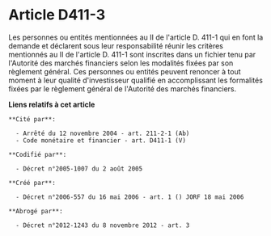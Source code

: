 # Article D411-3

Les personnes ou entités mentionnées au II de l'article D. 411-1 qui en font la demande et déclarent sous leur responsabilité
réunir les critères mentionnés au II de l'article D. 411-1 sont inscrites dans un fichier tenu par l'Autorité des marchés
financiers selon les modalités fixées par son règlement général. Ces personnes ou entités peuvent renoncer à tout moment à
leur qualité d'investisseur qualifié en accomplissant les formalités fixées par le règlement général de l'Autorité des
marchés financiers.

**Liens relatifs à cet article**

	**Cité par**:

	  - Arrêté du 12 novembre 2004 - art. 211-2-1 (Ab)
	  - Code monétaire et financier - art. D411-1 (V)

	**Codifié par**:

	  - Décret n°2005-1007 du 2 août 2005

	**Créé par**:

	  - Décret n°2006-557 du 16 mai 2006 - art. 1 () JORF 18 mai 2006

	**Abrogé par**:

	  - Décret n°2012-1243 du 8 novembre 2012 - art. 3
